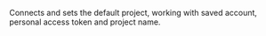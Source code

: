Connects and sets the default project, working with saved account, personal access token and project name. 